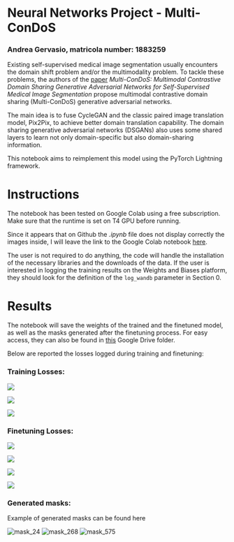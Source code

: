 # Neural Networks Project - Multi-ConDoS

### Andrea Gervasio, matricola number: 1883259

Existing self-supervised medical image segmentation usually encounters the domain shift problem and/or the multimodality problem. To tackle these problems, the authors of the [paper](https://ieeexplore.ieee.org/document/10167829) *Multi-ConDoS: Multimodal Contrastive Domain Sharing Generative Adversarial Networks for Self-Supervised Medical Image Segmentation* propose multimodal contrastive domain sharing (Multi-ConDoS) generative adversarial networks. 

The main idea is to fuse CycleGAN and the classic paired image translation model, Pix2Pix, to achieve better domain translation capability. The domain sharing generative adversarial networks (DSGANs) also uses some shared layers to learn not only domain-specific but also domain-sharing information.

This notebook aims to reimplement this model using the PyTorch Lightning framework.

# Instructions

The notebook has been tested on Google Colab using a free subscription. Make sure that the runtime is set on T4 GPU before running. 

Since it appears that on Github the *.ipynb* file does not display correctly the images inside, I will leave the link to the Google Colab notebook [here](https://colab.research.google.com/drive/1PgNSfQHqeAwFhQo1M4Pdr4G5RvQ9Kxa0?usp=sharing).

The user is not required to do anything, the code will handle the installation of the necessary libraries and the downloads of the data. If the user is interested in logging the training results on the Weights and Biases platform, they should look for the definition of the `log_wandb` parameter in Section 0.

# Results

The notebook will save the weights of the trained and the finetuned model, as well as the masks generated after the finetuning process. For easy access, they can also be found in [this](https://drive.google.com/drive/folders/1IkqiZmgY8VJyWm1ZDaK6d5-7kIijSxFa?usp=sharing) Google Drive folder.

Below are reported the losses logged during training and finetuning:

### Training Losses:

![](https://drive.google.com/uc?export=view&id=1Wwi8cAlQSyI0mNg9t1LbDHrVfdze9qAC)

![](https://drive.google.com/uc?export=view&id=12g1zjyqBFOSP7uJrYrBdqcjRTZsVWMPV)

![](https://drive.google.com/uc?export=view&id=1luA-iOYR1DwQ48rmXQh1kv4kQu-PVStv)

### Finetuning Losses:
![](https://drive.google.com/uc?export=view&id=10-gS-bLNJjm76DNJjpz5IOyHn2bP_xq5)

![](https://drive.google.com/uc?export=view&id=19OLTxxCKzi6dJmF2N6KAJVRMqh228HJq)

![](https://drive.google.com/uc?export=view&id=1LpMyYycKcox5POFiMiFh13hGQHpeWKhw)

![](https://drive.google.com/uc?export=view&id=1EnvsapIX44GS6B2CZwpfONGldOfPS1wc)

### Generated masks:

Example of generated masks can be found here

![mask_24](https://github.com/user-attachments/assets/985f545b-0867-4fc5-b678-6187942c5302) ![mask_268](https://github.com/user-attachments/assets/7f98b3ed-a48e-4066-b6bc-900371877007) ![mask_575](https://github.com/user-attachments/assets/c73a01da-661e-49db-a026-49823d9d595f)

